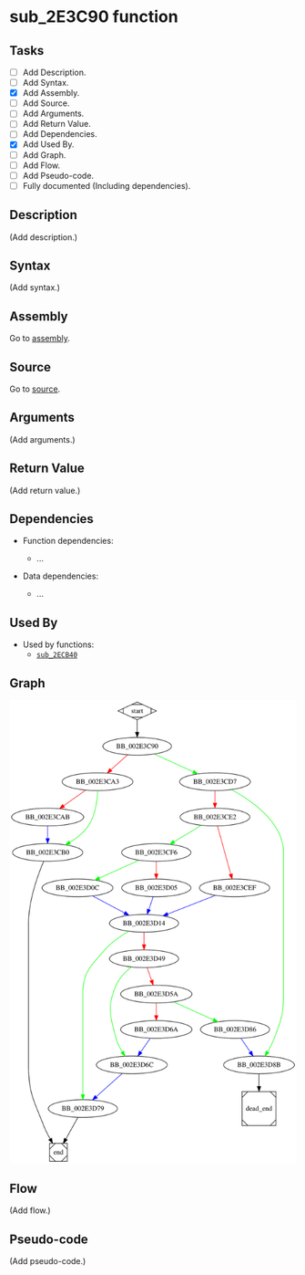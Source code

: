 # sub_2E3C90 function

## Tasks

- [ ] Add Description.
- [ ] Add Syntax.
- [X] Add Assembly.
- [ ] Add Source.
- [ ] Add Arguments.
- [ ] Add Return Value.
- [ ] Add Dependencies.
- [X] Add Used By.
- [ ] Add Graph.
- [ ] Add Flow.
- [ ] Add Pseudo-code.
- [ ] Fully documented (Including dependencies).

## Description

(Add description.)

## Syntax

(Add syntax.)

## Assembly

Go to [assembly](../asm/sub_2E3C90.asm).

## Source

Go to [source](../cc/sub_2E3C90.cc).

## Arguments

(Add arguments.)

## Return Value

(Add return value.)

## Dependencies

* Function dependencies:
  * ...

* Data dependencies:
  * ...

## Used By

* Used by functions:
  * [`sub_2ECB40`](sub_2ECB40.md)

## Graph

![sub_2E3C90 Graph](../svg/sub_2E3C90.svg "sub_2E3C90 Graph")

## Flow

(Add flow.)

## Pseudo-code

(Add pseudo-code.)


